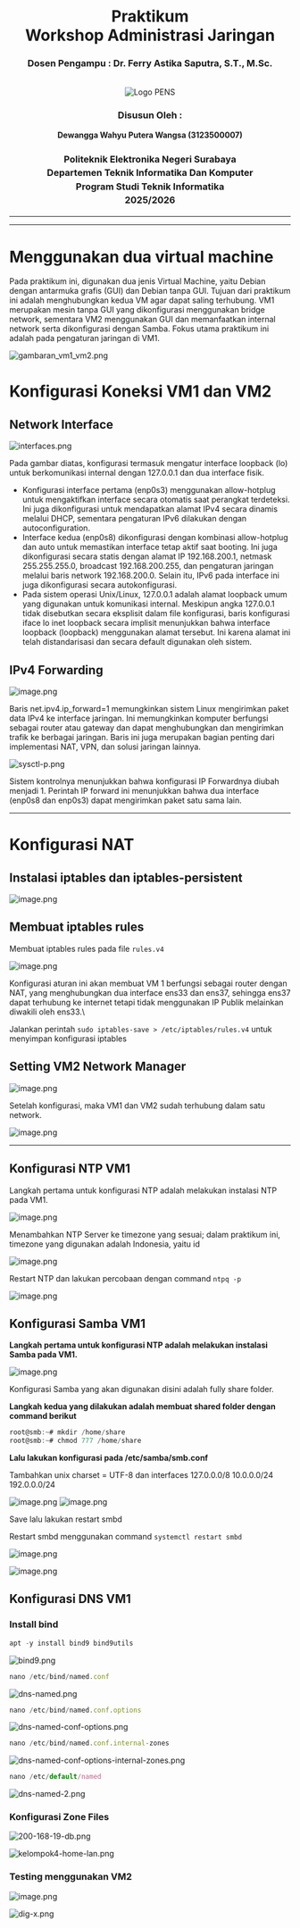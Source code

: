 <div align="center">
  <h1 class="text-align: center;font-weight: bold">Praktikum <br>Workshop Administrasi Jaringan</h1>
  <h3 class="text-align: center;">Dosen Pengampu : Dr. Ferry Astika Saputra, S.T., M.Sc.</h3>
</div>
<br />
<div align="center">
  <img src="https://upload.wikimedia.org/wikipedia/id/4/44/Logo_PENS.png" alt="Logo PENS">
  <h3 style="text-align: center;">Disusun Oleh : </h3>
  <p style="text-align: center;">
    <strong>Dewangga Wahyu Putera Wangsa (3123500007)</strong><br>
  </p>

<h3 style="text-align: center;line-height: 1.5">Politeknik Elektronika Negeri Surabaya<br>Departemen Teknik Informatika Dan Komputer<br>Program Studi Teknik Informatika<br>2025/2026</h3>
  <hr><hr>
</div>

# Menggunakan dua virtual machine

Pada praktikum ini, digunakan dua jenis Virtual Machine, yaitu Debian dengan antarmuka grafis (GUI) dan Debian tanpa GUI. Tujuan dari praktikum ini adalah menghubungkan kedua VM agar dapat saling terhubung. VM1 merupakan mesin tanpa GUI yang dikonfigurasi menggunakan bridge network, sementara VM2 menggunakan GUI dan memanfaatkan internal network serta dikonfigurasi dengan Samba. Fokus utama praktikum ini adalah pada pengaturan jaringan di VM1.

![gambaran_vm1_vm2.png](images/gambaran_vm1_vm2.png)

# **Konfigurasi Koneksi VM1 dan VM2**

## **Network Interface**

![interfaces.png](images/interfaces.png)

Pada gambar diatas, konfigurasi termasuk mengatur interface loopback (lo) untuk berkomunikasi internal dengan 127.0.0.1 dan dua interface fisik.

- Konfigurasi interface pertama (enp0s3) menggunakan allow-hotplug untuk mengaktifkan interface secara otomatis saat perangkat terdeteksi. Ini juga dikonfigurasi untuk mendapatkan alamat IPv4 secara dinamis melalui DHCP, sementara pengaturan IPv6 dilakukan dengan autoconfiguration.
- Interface kedua (enp0s8) dikonfigurasi dengan kombinasi allow-hotplug dan auto untuk memastikan interface tetap aktif saat booting. Ini juga dikonfigurasi secara statis dengan alamat IP 192.168.200.1, netmask 255.255.255.0, broadcast 192.168.200.255, dan pengaturan jaringan melalui baris network 192.168.200.0. Selain itu, IPv6 pada interface ini juga dikonfigurasi secara autokonfigurasi.
- Pada sistem operasi Unix/Linux, 127.0.0.1 adalah alamat loopback umum yang digunakan untuk komunikasi internal. Meskipun angka 127.0.0.1 tidak disebutkan secara eksplisit dalam file konfigurasi, baris konfigurasi iface lo inet loopback secara implisit menunjukkan bahwa interface loopback (loopback) menggunakan alamat tersebut. Ini karena alamat ini telah distandarisasi dan secara default digunakan oleh sistem.

## **IPv4 Forwarding**

![image.png](images/IPv4%20Forwarding.png)

Baris net.ipv4.ip_forward=1 memungkinkan sistem Linux mengirimkan paket data IPv4 ke interface jaringan. Ini memungkinkan komputer berfungsi sebagai router atau gateway dan dapat menghubungkan dan mengirimkan trafik ke berbagai jaringan. Baris ini juga merupakan bagian penting dari implementasi NAT, VPN, dan solusi jaringan lainnya.

![sysctl-p.png](images/sysctl-p.png)

Sistem kontrolnya menunjukkan bahwa konfigurasi IP Forwardnya diubah menjadi 1. Perintah IP forward ini menunjukkan bahwa dua interface (enp0s8 dan enp0s3) dapat mengirimkan paket satu sama lain.

---

# Konfigurasi NAT

## **Instalasi iptables dan iptables-persistent**

![image.png](images/Instalasi%20iptables%20dan%20iptables-persistent.png)

## **Membuat iptables rules**

Membuat iptables rules pada file `rules.v4`

![image.png](images/ipv4.png)

Konfigurasi aturan ini akan membuat VM 1 berfungsi sebagai router dengan NAT, yang menghubungkan dua interface ens33 dan ens37, sehingga ens37 dapat terhubung ke internet tetapi tidak menggunakan IP Publik melainkan diwakili oleh ens33.\

Jalankan perintah `sudo iptables-save > /etc/iptables/rules.v4` untuk menyimpan konfigurasi iptables

## **Setting VM2 Network Manager**

![image.png](images/vm2_interfaces.png)

Setelah konfigurasi, maka VM1 dan VM2 sudah terhubung dalam satu network.

![image.png](images/traceroute-1.1.1.1.png)

---

## **Konfigurasi NTP VM1**

Langkah pertama untuk konfigurasi NTP adalah melakukan instalasi NTP pada VM1.

![image.png](images/ntp-sec.png)

Menambahkan NTP Server ke timezone yang sesuai; dalam praktikum ini, timezone yang digunakan adalah Indonesia, yaitu id

![image.png](images/config-ntpsec.png)

Restart NTP dan lakukan percobaan dengan command `ntpq -p`

![image.png](images/ntpq.png)

## **Konfigurasi Samba VM1**

**Langkah pertama untuk konfigurasi NTP adalah melakukan instalasi Samba pada VM1.**

![image.png](images/samba.png)

Konfigurasi Samba yang akan digunakan disini adalah fully share folder.

**Langkah kedua yang dilakukan adalah membuat shared folder dengan command berikut**

```jsx
root@smb:~# mkdir /home/share
root@smb:~# chmod 777 /home/share
```

**Lalu lakukan konfigurasi pada /etc/samba/smb.conf**

Tambahkan unix charset = UTF-8 dan interfaces 127.0.0.0/8 10.0.0.0/24 192.0.0.0/24

![image.png](images/smbconf.png)
![image.png](images/smbconf-2.png)

Save lalu lakukan restart smbd

Restart smbd menggunakan command `systemctl restart smbd`

![image.png](images/smbd.png)

![image.png](images/tes-samba.png)

## **Konfigurasi DNS VM1**

### Install bind

```jsx
apt -y install bind9 bind9utils
```

![bind9.png](images/bind9.png)

```jsx
nano /etc/bind/named.conf
```

![dns-named.png](images/dns-named.png)

```jsx
nano /etc/bind/named.conf.options
```

![dns-named-conf-options.png](images/dns-named-conf-options.png)

```jsx
nano /etc/bind/named.conf.internal-zones
```

![dns-named-conf-options-internal-zones.png](images/dns-named-conf-options-internal-zones.png)

```jsx
nano /etc/default/named
```

![dns-named-2.png](images/dns-named-2.png)

### **Konfigurasi Zone Files**

![200-168-19-db.png](images/200-168-19-db.png)

![kelompok4-home-lan.png](images/kelompok4-home-lan.png)

### **Testing menggunakan VM2**

![image.png](images/dig-ns-kel.png)

![dig-x.png](images/dig-x.png)